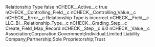 <?xml version="1.0" encoding="UTF-8"?>
<CustomMetadata xmlns="http://soap.sforce.com/2006/04/metadata" xmlns:xsi="http://www.w3.org/2001/XMLSchema-instance" xmlns:xsd="http://www.w3.org/2001/XMLSchema">
    <label>Relationship Type</label>
    <protected>false</protected>
    <values>
        <field>nCHECK__Active__c</field>
        <value xsi:type="xsd:boolean">true</value>
    </values>
    <values>
        <field>nCHECK__Controlling_Field__c</field>
        <value xsi:nil="true"/>
    </values>
    <values>
        <field>nCHECK__Controlling_Value__c</field>
        <value xsi:nil="true"/>
    </values>
    <values>
        <field>nCHECK__Error__c</field>
        <value xsi:type="xsd:string">Relationship Type is incorrect</value>
    </values>
    <values>
        <field>nCHECK__Field__c</field>
        <value xsi:type="xsd:string">LLC_BI__Relationship_Type__c</value>
    </values>
    <values>
        <field>nCHECK__Grading_Step__c</field>
        <value xsi:type="xsd:string">Create_Field_Map_Record</value>
    </values>
    <values>
        <field>nCHECK__Step__c</field>
        <value xsi:type="xsd:double">6.0</value>
    </values>
    <values>
        <field>nCHECK__Value__c</field>
        <value xsi:type="xsd:string">Association;Corporation;Government;Individual;Limited Liability Company;Partnership;Sole Proprietorship;Trust</value>
    </values>
</CustomMetadata>
